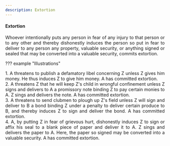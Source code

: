```yaml
---
description: Extortion
---
```


#### Extortion
<div style="text-align: justify">

Whoever intentionally puts any person in fear of any injury to that person or to any other and thereby dishonestly induces the person so put in fear to deliver to any person any property, valuable security, or anything signed or sealed that may be converted into a valuable security, commits extortion.

</div>

??? example "Illustrations"
    <div style="text-align: justify"> 1. A threatens to publish a defamatory libel concerning Z unless Z gives him money. He thus induces Z to give him money. A has committed extortion.
    <div style="text-align: justify"> 2. A threatens Z that he will keep Z's child in wrongful confinement unless Z signs and delivers to A a promissory note binding Z to pay certain monies to A. Z sings and delivers the note. A has committed extortion.
    <div style="text-align: justify"> 3. A threatens to send clubmen to plough up Z's field unless Z will sign and deliver to B a bond binding Z under a penalty to deliver certain produce to B, and thereby induces Z to sign and deliver the bond. A has committed extortion.
    <div style="text-align: justify"> 4. A, by putting Z in fear of grievous hurt, dishonestly induces Z to sign or affix his seal to a blank piece of paper and deliver it to A. Z sings and delivers the paper to A. Here, the paper so signed may be converted into a valuable security. A has committed extortion.

